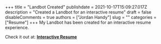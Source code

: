 +++
title = "Landbot Created"
publishdate = 2021-10-17T15:09:27.017Z
description = "Created a Landbot for an interactive resume"
draft = false
disableComments = true
authors = ["Jordan Handy"]
slug = ""
categories = ["Resume"]
+++
My Landbot has been created for an interactive resume experience.

Check it out at: **[Interactive Resume](https://jordanhandy.com/intresume)**
